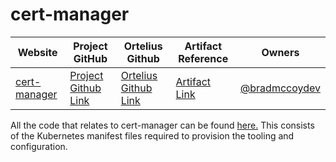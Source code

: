 # cert-manager

| Website | Project GitHub | Ortelius Github | Artifact Reference | Owners |
| --- | --- | --- | --- | --- |
| [cert-manager](https://certmanager.io) | [Project Github Link](https://github.com/cert-manager/cert-manager) | [Ortelius Github Link](https://github.com/ortelius/ortelius-kubernetes/tree/main/kube-infra/kustomize/dns-infra/cert-manager) | [Artifact Link](https://artifacthub.io/packages/helm/cert-manager/cert-manager) | [@bradmccoydev](https://github.com/bradmccoydev)  |

All the code that relates to cert-manager can be found [here.](https://github.com:ortelius/ortelius-kubernetes/) This consists of the Kubernetes manifest files required to provision the tooling and configuration.
